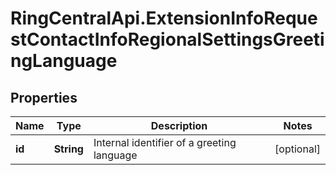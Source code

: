 # RingCentralApi.ExtensionInfoRequestContactInfoRegionalSettingsGreetingLanguage

## Properties
Name | Type | Description | Notes
------------ | ------------- | ------------- | -------------
**id** | **String** | Internal identifier of a greeting language | [optional] 


